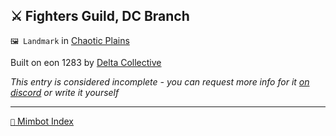 ## ⚔️ Fighters Guild, DC Branch

`🖼️ Landmark` in [Chaotic Plains](<https://zeithalt.github.io/r/chaotic_plains>)

Built on eon 1283 by [Delta Collective](<https://zeithalt.github.io/r/delta_collective>)

_This entry is considered incomplete - you can request more info for it [on discord](<https://discord.com/channels/562910943848169472/1173922660489633802>) or write it yourself_

-----
[`📑` Mimbot Index](<https://zeithalt.github.io/r/#e6c0>)
<!---
-->